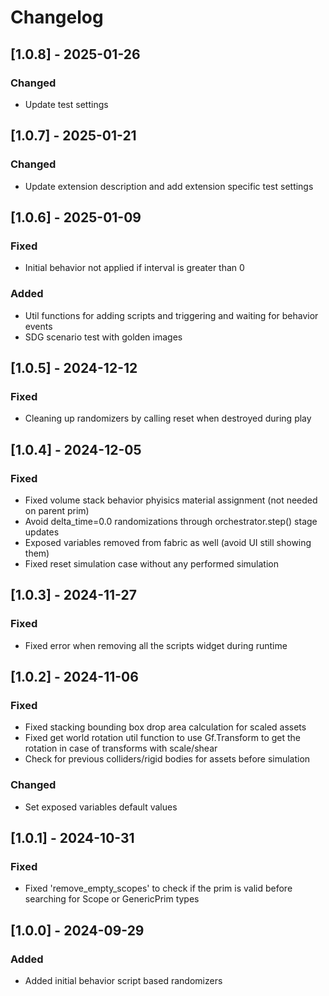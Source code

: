 # Changelog

## [1.0.8] - 2025-01-26
### Changed
- Update test settings

## [1.0.7] - 2025-01-21
### Changed
- Update extension description and add extension specific test settings

## [1.0.6] - 2025-01-09
### Fixed
- Initial behavior not applied if interval is greater than 0

### Added
- Util functions for adding scripts and triggering and waiting for behavior events
- SDG scenario test with golden images

## [1.0.5] - 2024-12-12
### Fixed
- Cleaning up randomizers by calling reset when destroyed during play

## [1.0.4] - 2024-12-05
### Fixed
- Fixed volume stack behavior phyisics material assignment (not needed on parent prim)
- Avoid delta_time=0.0 randomizations through orchestrator.step() stage updates
- Exposed variables removed from fabric as well (avoid UI still showing them)
- Fixed reset simulation case without any performed simulation

## [1.0.3] - 2024-11-27
### Fixed
- Fixed error when removing all the scripts widget during runtime

## [1.0.2] - 2024-11-06
### Fixed
- Fixed stacking bounding box drop area calculation for scaled assets
- Fixed get world rotation util function to use Gf.Transform to get the rotation in case of transforms with scale/shear
- Check for previous colliders/rigid bodies for assets before simulation

### Changed
- Set exposed variables default values

## [1.0.1] - 2024-10-31
### Fixed
- Fixed 'remove_empty_scopes' to check if the prim is valid before searching for Scope or GenericPrim types

## [1.0.0] - 2024-09-29
### Added
- Added initial behavior script based randomizers

